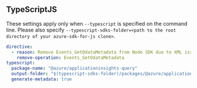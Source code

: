 
## TypeScriptJS
These settings apply only when `--typescript` is specified on the command line.
Please also specify `--typescript-sdks-folder=<path to the root directory of your azure-sdk-for-js clone>`.

``` yaml $(typescript)
directive:
  - reason: Remove Events_GetOdataMetadata from Node SDK due to XML issues.
    remove-operation: Events_GetOdataMetadata
typescript:
  package-name: "@azure/applicationinsights-query"
  output-folder: "$(typescript-sdks-folder)/packages/@azure/applicationinsights-query"
  generate-metadata: true
```